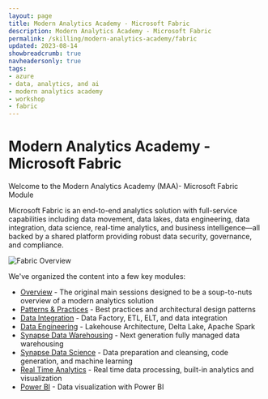 ```yaml
---
layout: page
title: Modern Analytics Academy - Microsoft Fabric
description: Modern Analytics Academy - Microsoft Fabric 
permalink: /skilling/modern-analytics-academy/fabric
updated: 2023-08-14
showbreadcrumb: true
navheadersonly: true
tags:
- azure
- data, analytics, and ai
- modern analytics academy
- workshop
- fabric
---
```


# Modern Analytics Academy - Microsoft Fabric

Welcome to the Modern Analytics Academy (MAA)- Microsoft Fabric Module

Microsoft Fabric is an end-to-end analytics solution with full-service capabilities including data movement, data lakes, data engineering, data integration, data science, real-time analytics, and business intelligence—all backed by a shared platform providing robust data security, governance, and compliance.

![Fabric Overview](/PartnerResources/assets/maa/fabric/fabricarchitecture.png)

We've organized the content into a few key modules:
* [Overview](/PartnerResources/skilling/modern-analytics-academy/fabric/overview) - The original main sessions designed to be a soup-to-nuts overview of a modern analytics solution
* [Patterns & Practices](/skilling/modern-analytics-academy/fabric/patterns) - Best practices and architectural design patterns
* [Data Integration](/skilling/modern-analytics-academy/fabric/dataintegration) - Data Factory, ETL, ELT, and data integration
* [Data Engineering](/skilling/modern-analytics-academy/fabric/dataengineering) - Lakehouse Architecture, Delta Lake, Apache Spark 
* [Synapse Data Warehousing](/skilling/modern-analytics-academy/fabric/warehousing) - Next generation fully managed data warehousing
* [Synapse Data Science](/skilling/modern-analytics-academy/fabric/datascience) - Data preparation and cleansing, code generation, and machine learning
* [Real Time Analytics](/skilling/modern-analytics-academy/fabric/realtimeanalytics) - Real time data processing, built-in analytics and visualization
* [Power BI](/skilling/modern-analytics-academy/fabric/powerbi) - Data visualization with Power BI


